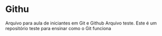 # Githu

Arquivo para aula de iniciantes em Git e Github
Arquivo teste.
Este é um repositório teste para ensinar como o Git funciona
